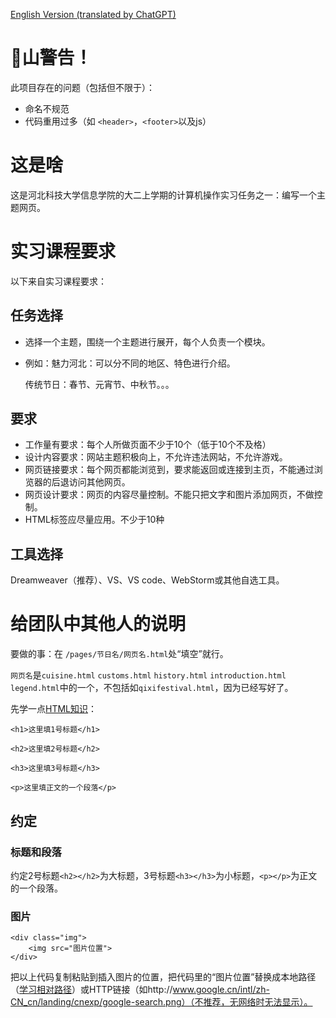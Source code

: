 [English Version (translated by ChatGPT)](./README_en.md)

# 💩山警告！
此项目存在的问题（包括但不限于）：
* 命名不规范
* 代码重用过多（如 `<header>`，`<footer>`以及js）
# 这是啥
这是河北科技大学信息学院的大二上学期的计算机操作实习任务之一：编写一个主题网页。

# 实习课程要求
以下来自实习课程要求：
## 任务选择
* 选择一个主题，围绕一个主题进行展开，每个人负责一个模块。
* 例如：魅力河北：可以分不同的地区、特色进行介绍。

	 传统节日：春节、元宵节、中秋节。。。

## 要求
* 工作量有要求：每个人所做页面不少于10个（低于10个不及格）
* 设计内容要求：网站主题积极向上，不允许违法网站，不允许游戏。
* 网页链接要求：每个网页都能浏览到，要求能返回或连接到主页，不能通过浏览器的后退访问其他网页。
* 网页设计要求：网页的内容尽量控制。不能只把文字和图片添加网页，不做控制。
* HTML标签应尽量应用。不少于10种

## 工具选择
Dreamweaver（推荐）、VS、VS code、WebStorm或其他自选工具。

# 给团队中其他人的说明
要做的事：在 `/pages/节日名/网页名.html`处“填空”就行。

`网页名`是`cuisine.html` `customs.html` `history.html` `introduction.html` `legend.html`中的一个，不包括如`qixifestival.html`，因为已经写好了。

先学一点[HTML知识](https://www.runoob.com/html/html-basic.html)：

`<h1>这里填1号标题</h1>`

`<h2>这里填2号标题</h2>`

`<h3>这里填3号标题</h3>`

`<p>这里填正文的一个段落</p>`

## 约定
### 标题和段落
约定2号标题`<h2></h2>`为大标题，3号标题`<h3></h3>`为小标题，`<p></p>`为正文的一个段落。
### 图片
```
<div class="img">
	<img src="图片位置">
</div>
```
把以上代码复制粘贴到插入图片的位置，把代码里的“图片位置”替换成本地路径（[学习相对路径](https://zhuanlan.zhihu.com/p/263756528)）或HTTP链接（如http://www.google.cn/intl/zh-CN_cn/landing/cnexp/google-search.png）（不推荐，无网络时无法显示）。